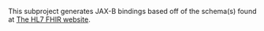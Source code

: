 This subproject generates JAX-B bindings based off of the schema(s) found at [The HL7 FHIR website](http://www.hl7.org/FHIR/).
